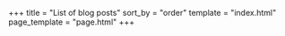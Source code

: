 +++
title = "List of blog posts"
sort_by = "order"
template = "index.html"
page_template = "page.html"
+++
